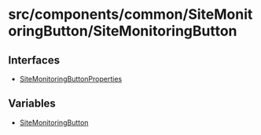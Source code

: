 # src/components/common/SiteMonitoringButton/SiteMonitoringButton

## Interfaces

- [SiteMonitoringButtonProperties](interfaces/SiteMonitoringButtonProperties.md)

## Variables

- [SiteMonitoringButton](variables/SiteMonitoringButton.md)
